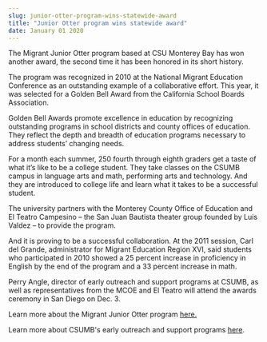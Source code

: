 ```yaml
---
slug: junior-otter-program-wins-statewide-award
title: "Junior Otter program wins statewide award"
date: January 01 2020
---
```


 
<p>
  The Migrant Junior Otter program based at CSU Monterey Bay has won another
  award, the second time it has been honored in its short history.
</p>
<p>
  The program was recognized in 2010 at the National Migrant Education
  Conference as an outstanding example of a collaborative effort. This year, it
  was selected for a Golden Bell Award from the California School Boards
  Association.
</p>
<p>
  Golden Bell Awards promote excellence in education by recognizing outstanding
  programs in school districts and county offices of education. They reflect the
  depth and breadth of education programs necessary to address students’
  changing needs.
</p>
<p>
  For a month each summer, 250 fourth through eighth graders get a taste of what
  it’s like to be a college student. They take classes on the CSUMB campus in
  language arts and math, performing arts and technology. And they are
  introduced to college life and learn what it takes to be a successful student.
</p>
<p>
  The university partners with the Monterey County Office of Education and El
  Teatro Campesino – the San Juan Bautista theater group founded by Luis Valdez
  – to provide the program.
</p>
<p>
  And it is proving to be a successful collaboration. At the 2011 session, Carl
  del Grande, administrator for Migrant Education Region XVI, said students who
  participated in 2010 showed a 25 percent increase in proficiency in English by
  the end of the program and a 33 percent increase in math.
</p>
<p>
  Perry Angle, director of early outreach and support programs at CSUMB, as well
  as representatives from the MCOE and El Teatro will attend the awards ceremony
  in San Diego on Dec. 3.
</p>
<p>
  Learn more about the Migrant Junior Otter program
  <a
    href="https://news.csumb.edu/news/arts-are-key-future-migrant-junior-otters-told"
    >here.</a
  >
</p>
<p>
  Learn more about CSUMB's early outreach and support programs
  <a href="https://eosp.csumb.edu/early-outreach-and-support-programs">here</a>.
</p>
<p></p>
 
